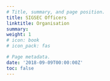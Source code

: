 ```yaml
---
# Title, summary, and page position.
title: SIGSEC Officers
linktitle: Organisation
summary: 
weight: 1
# icon: book
# icon_pack: fas

# Page metadata.
date: '2018-09-09T00:00:00Z'
toc: false
---
```

